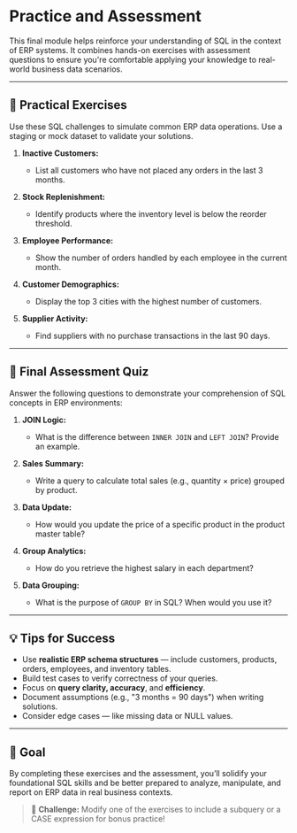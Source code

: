 # Practice and Assessment

This final module helps reinforce your understanding of SQL in the context of ERP systems. It combines hands-on exercises with assessment questions to ensure you're comfortable applying your knowledge to real-world business data scenarios.

---

## 💼 Practical Exercises

Use these SQL challenges to simulate common ERP data operations. Use a staging or mock dataset to validate your solutions.

1. **Inactive Customers:**
   - List all customers who have not placed any orders in the last 3 months.

2. **Stock Replenishment:**
   - Identify products where the inventory level is below the reorder threshold.

3. **Employee Performance:**
   - Show the number of orders handled by each employee in the current month.

4. **Customer Demographics:**
   - Display the top 3 cities with the highest number of customers.

5. **Supplier Activity:**
   - Find suppliers with no purchase transactions in the last 90 days.

---

## 📝 Final Assessment Quiz

Answer the following questions to demonstrate your comprehension of SQL concepts in ERP environments:

1. **JOIN Logic:**
   - What is the difference between `INNER JOIN` and `LEFT JOIN`? Provide an example.

2. **Sales Summary:**
   - Write a query to calculate total sales (e.g., quantity × price) grouped by product.

3. **Data Update:**
   - How would you update the price of a specific product in the product master table?

4. **Group Analytics:**
   - How do you retrieve the highest salary in each department?

5. **Data Grouping:**
   - What is the purpose of `GROUP BY` in SQL? When would you use it?

---

## 💡 Tips for Success

- Use **realistic ERP schema structures** — include customers, products, orders, employees, and inventory tables.
- Build test cases to verify correctness of your queries.
- Focus on **query clarity, accuracy**, and **efficiency**.
- Document assumptions (e.g., "3 months = 90 days") when writing solutions.
- Consider edge cases — like missing data or NULL values.

---

## 🌟 Goal

By completing these exercises and the assessment, you’ll solidify your foundational SQL skills and be better prepared to analyze, manipulate, and report on ERP data in real business contexts.

> 🧠 **Challenge:** Modify one of the exercises to include a subquery or a CASE expression for bonus practice!